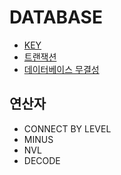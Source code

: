 # DATABASE

- [KEY](./Key.md)
- [트랜잭션](./Transaction.md)
- [데이터베이스 무결성](./Integrity.md)



## 연산자

- CONNECT BY LEVEL
- MINUS
- NVL
- DECODE
